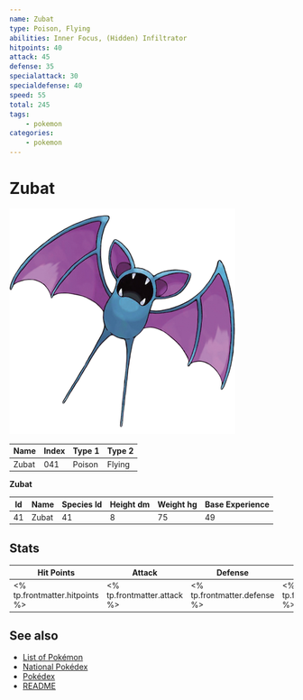 ```yaml
---
name: Zubat
type: Poison, Flying
abilities: Inner Focus, (Hidden) Infiltrator
hitpoints: 40
attack: 45
defense: 35
specialattack: 30
specialdefense: 40
speed: 55
total: 245
tags:
    - pokemon
categories:
    - pokemon
---
```


# Zubat


![Zubat](images/041.png)

| **Name** | **Index** | **Type 1** | **Type 2** |
|----|----|----|----|
| Zubat | 041 | Poison | Flying  |

**Zubat** 




| **Id** | **Name** | **Species Id** | **Height dm** | **Weight hg** | **Base Experience** |
|--------|----------|----------------|------------|------------|---------------------|
| 41 | Zubat | 41 | 8 | 75 | 49 |



## Stats

| **Hit Points** | **Attack** | **Defense** | **Special Attack** | **Special Defense** | **Speed** | **Total** |
|----------------|------------|-------------|--------------------|---------------------|-----------|-----------|
| <% tp.frontmatter.hitpoints %> | <% tp.frontmatter.attack %> | <% tp.frontmatter.defense %> | <% tp.frontmatter.specialattack %> | <% tp.frontmatter.specialdefense %> | <% tp.frontmatter.speed %> | <% tp.frontmatter.total %> |

## See also

- [List of Pokémon](../pokemon.md)
- [National Pokédex](../national_pokedex.md)
- [Pokédex](../pokedex.md)
- [README](../README.md)
